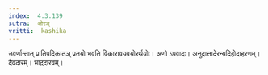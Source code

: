 ```yaml
---
index:  4.3.139
sutra:  ओरञ्
vritti:  kashika 
---
```


उवर्णान्तात् प्रातिपदिकातञ् प्रतयो भवति विकारावयवयोरर्थयोः। अणो ऽपवादः। अनुदात्तादेरन्यदिहोदाहरणम्। दैवदारम्। भाद्रदारवम्।


